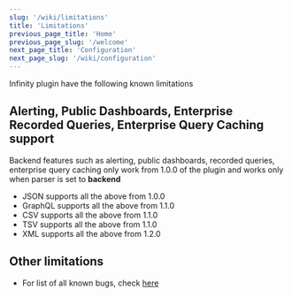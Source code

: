 ```yaml
---
slug: '/wiki/limitations'
title: 'Limitations'
previous_page_title: 'Home'
previous_page_slug: '/welcome'
next_page_title: 'Configuration'
next_page_slug: '/wiki/configuration'
---
```


Infinity plugin have the following known limitations

## Alerting, Public Dashboards, Enterprise Recorded Queries, Enterprise Query Caching support

Backend features such as alerting, public dashboards, recorded queries, enterprise query caching only work from 1.0.0 of the plugin and works only when parser is set to **backend**

- JSON supports all the above from 1.0.0
- GraphQL supports all the above from 1.1.0
- CSV supports all the above from 1.1.0
- TSV supports all the above from 1.1.0
- XML supports all the above from 1.2.0

## Other limitations

- For list of all known bugs, check [here](https://github.com/yesoreyeram/grafana-infinity-datasource/issues)
